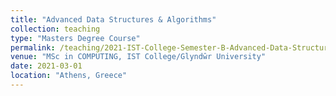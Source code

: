 ```yaml
---
title: "Advanced Data Structures & Algorithms"
collection: teaching
type: "Masters Degree Course"
permalink: /teaching/2021-IST-College-Semester-B-Advanced-Data-Structures-Algorithms
venue: "MSc in COMPUTING, IST College/Glyndŵr University"
date: 2021-03-01
location: "Athens, Greece"
---
```

